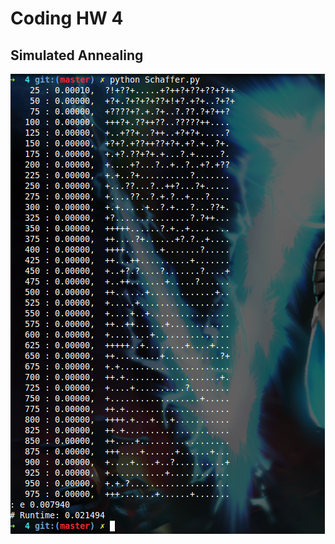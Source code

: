 # Coding HW 4

## Simulated Annealing

![result](https://github.com/Lost-In-MASE/x9115AAP/raw/master/hw/code/4/images/schaffer)
